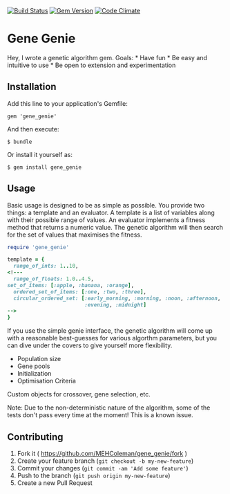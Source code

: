 [![Build Status](https://travis-ci.org/MEHColeman/gene_genie.svg?branch=master)](https://travis-ci.org/MEHColeman/gene_genie)
[![Gem Version](https://badge.fury.io/rb/gene_genie.svg)](http://badge.fury.io/rb/gene_genie)
[![Code Climate](https://codeclimate.com/github/MEHColeman/gene_genie.png)](https://codeclimate.com/github/MEHColeman/gene_genie)

# Gene Genie

Hey, I wrote a genetic algorithm gem. Goals:
    * Have fun
    * Be easy and intuitive to use
    * Be open to extension and experimentation

## Installation

Add this line to your application's Gemfile:

    gem 'gene_genie'

And then execute:

    $ bundle

Or install it yourself as:

    $ gem install gene_genie

## Usage
Basic usage is designed to be as simple as possible. You provide two things: a template and an evaluator.
A template is a list of variables along with their possible range of values.
An evaluator implements a fitness method that returns a numeric value.
The genetic algorithm will then search for the set of values that maximises the fitness.

```ruby
require 'gene_genie'

template = {
  range_of_ints: 1..10,
<!---
  range_of_floats: 1.0..4.5,
set_of_items: [:apple, :banana, :orange],
  ordered_set_of_items: [:one, :two, :three],
  circular_ordered_set: [:early_morning, :morning, :noon, :afternoon,
                         :evening, :midnight]
-->
}
```

If you use the simple genie interface, the genetic algorithm will come up with a reasonable best-guesses for various algorthm parameters, but you can dive under the covers to give yourself more flexibility.
* Population size
* Gene pools
* Initialization
* Optimisation Criteria

Custom objects for crossover, gene selection, etc.

Note:
Due to the non-deterministic nature of the algorithm, some of the tests don't
pass every time at the moment! This is a known issue.

## Contributing

1. Fork it ( https://github.com/MEHColeman/gene_genie/fork )
2. Create your feature branch (`git checkout -b my-new-feature`)
3. Commit your changes (`git commit -am 'Add some feature'`)
4. Push to the branch (`git push origin my-new-feature`)
5. Create a new Pull Request
